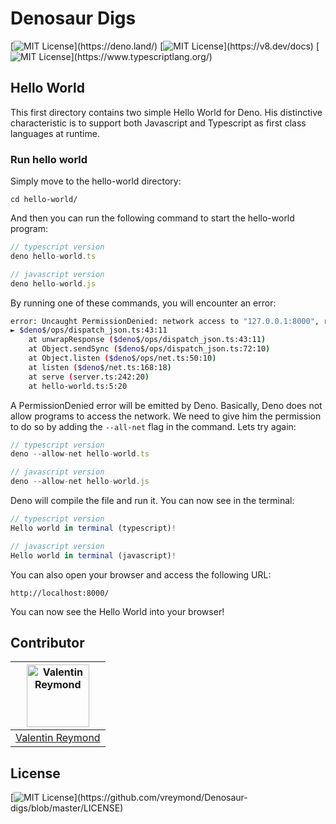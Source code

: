 # Denosaur Digs

[![MIT License](https://img.shields.io/badge/deno-0.41-yellow?)](https://deno.land/)
[![MIT License](https://img.shields.io/badge/V8%20engine-8.2.308-green?)](https://v8.dev/docs)
[![MIT License](https://img.shields.io/badge/typescript-3.8.3-blue?)](https://www.typescriptlang.org/)


## Hello World

This first directory contains two simple Hello World for Deno. His distinctive characteristic is to support both Javascript and Typescript as first class languages at runtime.

### Run hello world

Simply move to the hello-world directory:

```
cd hello-world/
```

And then you can run the following command to start the hello-world program:

```javascript
// typescript version
deno hello-world.ts

// javascript version
deno hello-world.js
```

By running one of these commands, you will encounter an error:

```bash
error: Uncaught PermissionDenied: network access to "127.0.0.1:8000", run again with the --allow-net flag
► $deno$/ops/dispatch_json.ts:43:11
    at unwrapResponse ($deno$/ops/dispatch_json.ts:43:11)
    at Object.sendSync ($deno$/ops/dispatch_json.ts:72:10)
    at Object.listen ($deno$/ops/net.ts:50:10)
    at listen ($deno$/net.ts:168:18)
    at serve (server.ts:242:20)
    at hello-world.ts:5:20
```

A PermissionDenied error will be emitted by Deno. Basically, Deno does not allow programs to access the network. We need to give him the permission to do so by adding the ```--all-net``` flag in the command. Lets try again:

```javascript
// typescript version
deno --allow-net hello-world.ts

// javascript version
deno --allow-net hello-world.js
```

Deno will compile the file and run it. You can now see in the terminal:

```javascript
// typescript version
Hello world in terminal (typescript)!

// javascript version
Hello world in terminal (javascript)!
```

You can also open your browser and access the following URL:

```
http://localhost:8000/
```

You can now see the Hello World into your browser!
 


## Contributor
|<a href="https://github.com/vreymond"><img alt="Valentin Reymond" src="https://avatars2.githubusercontent.com/u/25683049?s=460&u=2601a55abad686c7bf9176391995a1e4cb73801f&v=4" width=100></a>|
|---|
|[Valentin Reymond](https://github.com/vreymond)|

## License

[![MIT License](https://img.shields.io/apm/l/atomic-design-ui.svg?)](https://github.com/vreymond/Denosaur-digs/blob/master/LICENSE)